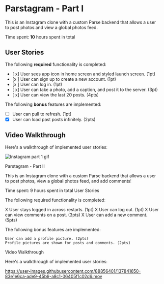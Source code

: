 # Parstagram - Part I

This is an Instagram clone with a custom Parse backend that allows a user to post photos and view a global photos feed.

Time spent: **10** hours spent in total

## User Stories

The following **required** functionality is completed:

- [ x] User sees app icon in home screen and styled launch screen. (1pt)
- [x ] User can sign up to create a new account. (1pt)
- [x ] User can log in. (1pt)
- [ x] User can take a photo, add a caption, and post it to the server. (3pt)
- [ x] User can view the last 20 posts. (4pts)

The following **bonus** features are implemented:

- [ ] User can pull to refresh. (1pt)
- [x] User can load past posts infinitely. (2pts)

## Video Walkthrough

Here's a walkthrough of implemented user stories:


![Instagram part 1 gif](https://user-images.githubusercontent.com/88856401/137062969-0ab2b4e7-3263-436d-b5f7-861f2dae5fe1.gif)

Parstagram - Part II

This is an Instagram clone with a custom Parse backend that allows a user to post photos, view a global photos feed, and add comments!

Time spent: 9 hours spent in total
User Stories

The following required functionality is completed:

  X User stays logged in across restarts. (1pt)
  X  User can log out. (1pt)
  X User can view comments on a post. (3pts)
  X User can add a new comment. (5pts)

The following bonus features are implemented:

    User can add a profile picture. (2pts)
    Profile pictures are shown for posts and comments. (2pts)

Video Walkthrough

Here's a walkthrough of implemented user stories:

https://user-images.githubusercontent.com/88856401/137841650-83e1e6ca-ade9-45b9-a8c1-06405f1c02d6.mov


